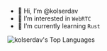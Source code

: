 - 👋 Hi, I’m @kolserdav
- 👀 I’m interested in `WebRTC`
- 🌱 I’m currently learning `Rust`



<img alt="kolserdav's Top Languages" src="https://github-readme-stats.vercel.app/api/top-langs/?username=kolserdav&langs_count=6&layout=compact&theme=react&bg_color=1F222E&title_color=68C3D4&icon_color=F8D866&border_color=1F222&hide=PHP,Perl"/>
<!---
kolserdav/kolserdav is a ✨ special ✨ repository because its `README.md` (this file) appears on your GitHub profile.
You can click the Preview link to take a look at your changes.
--->
